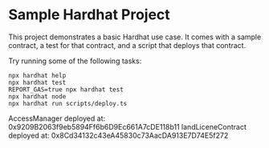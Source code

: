 # Sample Hardhat Project

This project demonstrates a basic Hardhat use case. It comes with a sample contract, a test for that contract, and a script that deploys that contract.

Try running some of the following tasks:

```shell
npx hardhat help
npx hardhat test
REPORT_GAS=true npx hardhat test
npx hardhat node
npx hardhat run scripts/deploy.ts
```


AccessManager deployed at: 0x9209B2063f9eb5894Ff6b6D9Ec661A7cDE118b11
landLiceneContract deployed at: 0x8Cd34132c43eA45830c73AacDA913E7D74E5f272
